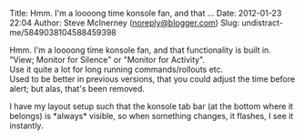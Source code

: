 Title: Hmm. I&#39;m a loooong time konsole fan, and that ...
Date: 2012-01-23 22:04
Author: Steve McInerney (noreply@blogger.com)
Slug: undistract-me/5849038104588459398

Hmm. I'm a loooong time konsole fan, and that functionality is built in.
"View; Monitor for Silence" or "Monitor for Activity".  
Use it quite a lot for long running commands/rollouts etc.  
Used to be better in previous versions, that you could adjust the time
before alert; but alas, that's been removed.  
  
I have my layout setup such that the konsole tab bar (at the bottom
where it belongs) is \*always\* visible, so when something changes, it
flashes, I see it instantly.

